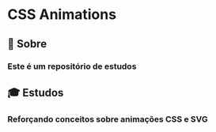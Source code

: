 #  CSS Animations

## :closed_book: Sobre 
 ### Este é um repositório de estudos

## :mortar_board: Estudos
 ### Reforçando conceitos sobre animações CSS e SVG
